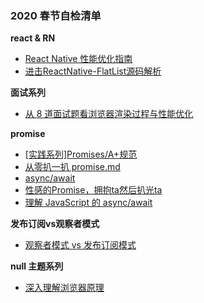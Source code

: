 ### 2020 春节自检清单

**react & RN**
- [React Native 性能优化指南](https://zhuanlan.zhihu.com/p/101919597)
- [进击ReactNative-FlatList源码解析](https://juejin.im/post/5d2f0cde6fb9a07eba2c7269)

**面试系列**
- [从 8 道面试题看浏览器渲染过程与性能优化](https://github.com/webfansplz/article/issues/39)

**promise**
- [[实践系列]Promises/A+规范](https://github.com/webfansplz/article/issues/3)
- [从零扒一扒 promise.md](./从零扒一扒promise.md)
- [async/await](https://github.com/hushicai/hushicai.github.io/issues/31)
- [性感的Promise，拥抱ta然后扒光ta](https://juejin.im/post/5ab20c58f265da23a228fe0f#heading-5)
- [理解 JavaScript 的 async/await](https://segmentfault.com/a/1190000007535316)

**发布订阅vs观察者模式**
- [观察者模式 vs 发布订阅模式](https://zhuanlan.zhihu.com/p/51357583)

**null 主题系列**
- [深入理解浏览器原理](https://zhuanlan.zhihu.com/p/96986818)
